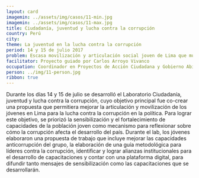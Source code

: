 ```yaml
---
layout: card
imagemin: ../assets/img/casos/11-min.jpg
imagemin: ../assets/img/casos/11-max.jpg
title: Ciudadanía, juventud y lucha contra la corrupción
country: Perú
city:
theme: La juventud en la lucha contra la corrupción
period: 14 y 15 de julio 2017
problem: Escasa movilización y articulación social joven de Lima que muestre acciones de rechazo a la corrupción en la política
facilitator: Proyecto guiado por Carlos Arroyo Vivanco
occupation: Coordinador en Proyectos de Acción Ciudadana y Gobierno Abierto - Proética
person: ../img/11-person.jpg
ribbon: true
---
```


Durante los días 14 y 15 de julio se desarrolló el Laboratorio Ciudadanía, juventud y lucha contra la corrupción, cuyo objetivo principal fue co-crear una propuesta que permitiera mejorar la articulación y movilización de los jóvenes en Lima para la lucha contra la corrupción en la política. Para lograr este objetivo, se priorizó la sensibilización y el fortalecimiento de capacidades de la población joven como mecanismo para reflexionar sobre cómo la corrupción afecta el desarrollo del país. Durante el lab, los jóvenes elaboraron una propuesta de trabajo que incluye mejorar las capacidades anticorrupción del grupo, la elaboración de una guía metodológica para líderes contra la corrupción, identificar y lograr alianzas institucionales para el desarrollo de capacitaciones y contar con una plataforma digital, para difundir tanto mensajes de sensibilización como las capacitaciones que se desarrollarán.
